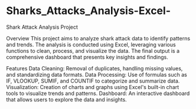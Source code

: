 # Sharks_Attacks_Analysis-Excel-

Shark Attack Analysis Project

Overview
This project aims to analyze shark attack data to identify patterns and trends. The analysis is conducted using Excel, leveraging various functions to clean, process, and visualize the data. The final output is a comprehensive dashboard that presents key insights and findings.

Features
Data Cleaning: Removal of duplicates, handling missing values, and standardizing data formats.
Data Processing: Use of formulas such as IF, VLOOKUP, SUMIF, and COUNTIF to categorize and summarize data.
Visualization: Creation of charts and graphs using Excel's built-in chart tools to visualize trends and patterns.
Dashboard: An interactive dashboard that allows users to explore the data and insights.
